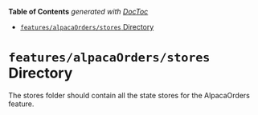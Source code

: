 <!-- START doctoc generated TOC please keep comment here to allow auto update -->
<!-- DON'T EDIT THIS SECTION, INSTEAD RE-RUN doctoc TO UPDATE -->

**Table of Contents** _generated with [DocToc](https://github.com/thlorenz/doctoc)_

- [`features/alpacaOrders/stores` Directory](#featuresalpacaordersstores-directory)

<!-- END doctoc generated TOC please keep comment here to allow auto update -->

# `features/alpacaOrders/stores` Directory

The stores folder should contain all the state stores for the AlpacaOrders feature.
